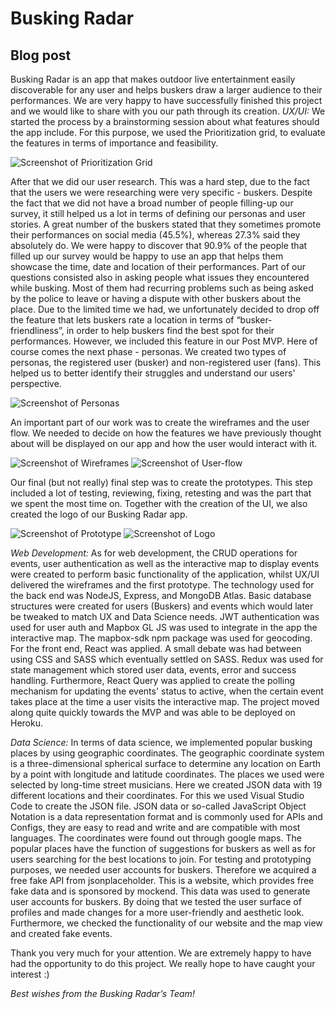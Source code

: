 # Busking Radar
## Blog post

Busking Radar is an app that makes outdoor live entertainment easily discoverable for any user and helps buskers draw a larger audience to their performances. We are very happy to have successfully finished this project and we would like to share with you our path through its creation. 
*UX/UI:* We started the process by a brainstorming session about what features should the app include. For this purpose, we used the Prioritization grid, to evaluate the features in terms of importance and feasibility. 

![Screenshot of Prioritization Grid](https://github.com/TechLabs-Berlin/st21-busking-radar/blob/main/UX_Design/PrioritizationGrid.PNG)

After that we did our user research. This was a hard step, due to the fact that the users we were researching were very specific - buskers. Despite the fact that we did not have a broad number of people filling-up our survey, it still helped us a lot in terms of defining our personas and user stories. A great number of the buskers stated that they sometimes promote their performances on social media (45.5%), whereas 27.3% said they absolutely do. We were happy to discover that 90.9% of the people that filled up our survey would be happy to use an app that helps them showcase the time, date and location of their performances. Part of our questions consisted also in asking people what issues they encountered while busking. Most of them had recurring problems such as being asked by the police to leave or having a dispute with other buskers about the place. Due to the limited time we had, we unfortunately decided to drop off the feature that lets buskers rate a location in terms of “busker-friendliness”, in order to help buskers find the best spot for their performances. However, we included this feature in our Post MVP. 
Here of course comes the next phase - personas. We created two types of personas, the registered user (busker) and non-registered user (fans). This helped us to better identify their struggles and understand our users' perspective. 

![Screenshot of Personas](https://github.com/TechLabs-Berlin/st21-busking-radar/blob/main/UX_Design/Personas_UserStories.PNG)

An important part of our work was to create the wireframes and the user flow. We needed to decide on how the features we have previously thought about will be displayed on our app and how the user would interact with it. 

![Screenshot of Wireframes](https://github.com/TechLabs-Berlin/st21-busking-radar/blob/main/UX_Design/Wireframes.PNG) 
![Screenshot of User-flow](https://github.com/TechLabs-Berlin/st21-busking-radar/blob/main/UX_Design/User-Flow.PNG) 

Our final (but not really) final step was to create the prototypes. This step included a lot of testing, reviewing, fixing, retesting and was the part that we spent the most time on. Together with the creation of the UI, we also created the logo of our Busking Radar app. 

![Screenshot of Prototype](https://github.com/TechLabs-Berlin/st21-busking-radar/blob/main/UX_Design/PrototypeScreenshot.PNG) 
![Screenshot of Logo](https://github.com/TechLabs-Berlin/st21-busking-radar/blob/main/UX_Design/BuskingRadar-logo.png)

*Web Development:* As for web development, the CRUD operations for events, user authentication as well as the interactive map to display events were created to perform basic functionality of the application, whilst UX/UI delivered the wireframes and the first prototype. The technology used for the back end was NodeJS, Express, and MongoDB Atlas. Basic database structures were created for users (Buskers) and events which would later be tweaked to match UX and Data Science needs. JWT authentication was used for user auth and Mapbox GL JS was used to integrate in the app the interactive map. The mapbox-sdk npm package was used for geocoding. For the front end, React was applied. A small debate was had between using CSS and SASS which eventually settled on SASS. Redux was used for state management which stored user data, events, error and success handling. Furthermore, React Query was applied to create the polling mechanism for updating the events' status to active, when the certain event takes place at the time a user visits the interactive map. The project moved along quite quickly towards the MVP and was able to be deployed on Heroku. 

*Data Science:* In terms of data science, we implemented popular busking places by using geographic coordinates. The geographic coordinate system is a three-dimensional spherical surface to determine any location on Earth by a point with longitude and latitude coordinates. The places we used were selected by long-time street musicians. Here we created JSON data with 19 different locations and their coordinates. For this we used Visual Studio Code to create the JSON file. JSON data or so-called JavaScript Object Notation is a data representation format and is commonly used for APIs and Configs, they are easy to read and write and are compatible with most languages. The coordinates were found out through google maps. The popular places have the function of suggestions for buskers as well as for users searching for the best locations to join.
For testing and prototyping purposes, we needed user accounts for buskers.  Therefore we acquired a free fake API from jsonplaceholder. This is a website, which provides free fake data and is sponsored by mockend. This data was used to generate user accounts for buskers. By doing that we tested the user surface of profiles and made changes for a more user-friendly and aesthetic look. Furthermore, we checked the functionality of our website and the map view and created fake events.

Thank you very much for your attention. We are extremely happy to have had the opportunity to do this project. We really hope to have caught your interest :) 

*Best wishes from the Busking Radar’s Team!* 



